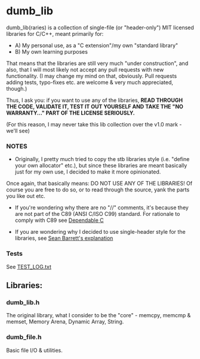 # dumb\_lib

dumb\_lib(raries) is a collection of single-file (or "header-only") MIT licensed libraries for C/C++,
meant primarily for:
+ A) My personal use, as a "C extension"/my own "standard library"
+ B) My own learning purposes

That means that the libraries are still very much "under construction",
and also, that I will most likely not accept any pull requests with new functionality.
(I may change my mind on that, obviously.
Pull requests adding tests, typo-fixes etc.
are welcome & very much appreciated, though.)

Thus, I ask you: if you want to use any of the libraries,
**READ THROUGH THE CODE, VALIDATE IT, TEST IT OUT YOURSELF AND**
**TAKE THE "NO WARRANTY..." PART OF THE LICENSE SERIOUSLY.**

(For this reason, I may never take this lib collection over the v1.0 mark - we'll see)

### NOTES

- Originally, I pretty much tried to copy the stb libraries style
(i.e. "define your own allocator" etc.), but since these libraries are
meant basically just for my own use, I decided to make it more opinionated.

Once again, that basically means: DO NOT USE ANY OF THE LIBRARIES!
Of course you are free to do so, or to read through the source,
yank the parts you like out etc.

- If you're wondering why there are no "//" comments, it's because they are not part
of the C89 (ANSI C/ISO C99) standard.
For rationale to comply with C89 see [Dependable C](https://www.dependablec.org/)

- If you are wondering why I decided to use single-header style for the libraries, see
[Sean Barrett's explanation](https://github.com/nothings/stb?tab=readme-ov-file#why-single-file-headers)

### Tests

See [TEST\_LOG.txt](TEST_LOG.txt)

## Libraries:

### dumb\_lib.h
The original library, what I consider to be the "core" - memcpy, memcmp & memset, Memory Arena, Dynamic Array, String.

### dumb\_file.h
Basic file I/O & utilities.
